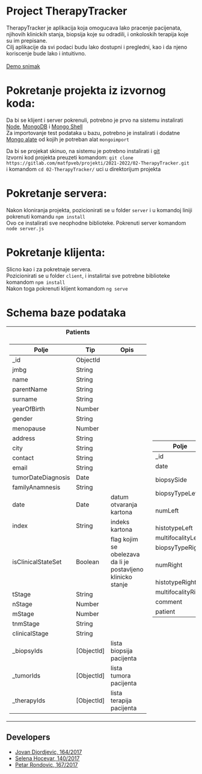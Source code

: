 # Project TherapyTracker

TherapyTracker je aplikacija koja omogucava lako pracenje pacijenata, njihovih klinickih stanja, biopsija koje su odradili, i onkoloskih terapija koje su im prepisane. <br>
Cilj aplikacije da svi podaci budu lako dostupni i pregledni, kao i da njeno koriscenje bude lako i intuitivno. <br>
<br>
[Demo snimak](https://gitlab.com/matfpveb/projekti/2021-2022/02-TherapyTracker/-/blob/master/demo.mkv)

# Pokretanje projekta iz izvornog koda:
Da bi se klijent i server pokrenuli, potrebno je prvo na sistemu instalirati [Node](https://nodejs.org/en/download/), [MongoDB](https://www.mongodb.com/try/download/community) i [Mongo Shell](https://www.mongodb.com/try/download/shell) <br>
Za importovanje test podataka u bazu, potrebno je instalirati i dodatne [Mongo alate](https://www.mongodb.com/try/download/database-tools) od kojih je potreban alat `mongoimport`<br>

Da bi se projekat skinuo, na sistemu je potrebno instalirati i [git](https://git-scm.com/downloads) <br>
Izvorni kod projekta preuzeti komandom: `git clone https://gitlab.com/matfpveb/projekti/2021-2022/02-TherapyTracker.git` <br>
i komandom `cd 02-TherapyTracker/` uci u direktorijum projekta

# Pokretanje servera:
Nakon kloniranja projekta, pozicionirati se u folder `server` i u komandoj liniji pokrenuti komandu `npm install` <br>
Ovo ce instalirati sve neophodne biblioteke.
Pokrenuti server komandom `node server.js`

# Pokretanje klijenta:
Slicno kao i za pokretnaje servera. <br>
Pozicionirati se u folder `client`, i instalirtai sve potrebne biblioteke komandom `npm install`<br>
Nakon toga pokrenuti klijent komandom `ng serve` 

# Schema baze podataka 
<table>
<tr>
<th>Patients</th>
<th>Biopsies</th>
<th>Tumors</th>
<th>Therapies</th>
<th>Counter</th>
</tr>
<tr>
<td>

 Polje              | Tip        | Opis                                                         |
 -------------------| -----------|--------------------------------------------------------------|
 _id                | ObjectId   |                                                              |
 jmbg               | String     |                                                              |
 name               | String     |                                                              |
 parentName         | String     |                                                              |
 surname            | String     |                                                              |
 yearOfBirth        | Number     |                                                              |
 gender             | String     |                                                              |
 menopause          | Number     |                                                              |
 address            | String     |                                                              |
 city               | String     |                                                              |
 contact            | String     |                                                              |
 email              | String     |                                                              |
 tumorDateDiagnosis | Date       |                                                              |
 familyAnamnesis    | String     |                                                              |
 date               | Date       | datum otvaranja kartona                                      |
 index              | String     | indeks kartona                                               |
 isClinicalStateSet | Boolean    | flag kojim se obelezava da li je postavljeno klinicko stanje |
 tStage             | String     |                                                              |
 nStage             | Number     |                                                              |
 mStage             | Number     |                                                              |
 tnmStage           | String     |                                                              |
 clinicalStage      | String     |                                                              |
 _biopsyIds         | [ObjectId] | lista biopsija pacijenta                                     |
 _tumorIds          | [ObjectId] | lista tumora pacijenta                                       |
 _therapyIds        | [ObjectId] | lista terapija pacijenta                                     |
</td>
<td>

 Polje              | Tip      | Opis                  |
 -------------------| ---------|-----------------------|
 _id                | ObjectId |                       |
 date               | Date     |                       |
 biopsySide         | String   | strana biopsije       |
 biopsyTypeLeft     | String   |                       |
 numLeft            | String   | indeks leve biopsije  |
 histotypeLeft      | String   |                       |
 multifocalityLeft  | String   |                       |
 biopsyTypeRight    | String   |                       |
 numRight           | String   | indeks desne biopsije |
 histotypeRight     | String   |                       |
 multifocalityRight | String   |                       |
 comment            | String   |                       |
 patient            | ObjectId |                       |
</td>
<td>

 Polje            | Tip      | Opis                                                     |
 -----------------| ---------|----------------------------------------------------------|
 _id              | ObjectId |                                                          |
 date             | Date     |                                                          |
 name             | String   |                                                          |
 biopsyIndex      | String   | indeks biopsije kojom se izvrsila karakterizacija tumora |
 gradus           | String   |                                                          |
 erScore          | Number   |                                                          |
 erScorePercent   | Number   |                                                          |
 erStatus         | Number   |                                                          |
 pgrScore         | Number   |                                                          |
 pgrScorePercent  | Number   |                                                          |
 pgrStatus        | Number   |                                                          |
 her2INC          | Number   |                                                          |
 her2INCPercent   | Number   |                                                          |
 her2_FISH_SICH   | String   |                                                          |
 her2Status       | Number   |                                                          |
 ki67             | String   |                                                          |
 molecularSubtype | Number   |                                                          |
 patient          | ObjectId |                                                          |

</td>
<td>

 Polje                | Tip      | Opis                                                         |
 ---------------------| ---------|--------------------------------------------------------------|
 _id                  | ObjectId |                                                              |
 therapyType          | String   |                                                              |
 isTherapyResponseSet | Boolean  | flag kojim se obelezava da li je postavljen odgovor terapije |
 therapyResponse      | String   |                                                              |
 numCycles            | Number   |                                                              |
 numTaxol             | Number   |                                                              |
 numTxtr              | Number   |                                                              |
 herceptinTherapy     | String   |                                                              |
 date                 | Date     |                                                              |
 therapyShortString   | String   |                                                              |
 comment              | String   |                                                              |
 patient              | ObjectId |                                                              |
 
</td>
<td>

 Polje                 | Tip    | Opis                    |
 ----------------------| -------|-------------------------|
 historyIndexCounter   | Number | najveci indeks kartona  |
 biopsyIndexCounter    | Number | najveci indeks biopsije |
</td>
</tr>
</table>

## Developers

- [Jovan Djordjevic, 164/2017](https://gitlab.com/JovanDjordjevic)
- [Selena Hocevar, 140/2017](https://gitlab.com/selena.hocevar)
- [Petar Rondovic, 167/2017](https://gitlab.com/mi17167)
